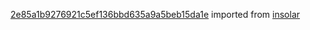 [2e85a1b9276921c5ef136bbd635a9a5beb15da1e](https://github.com/insolar/insolar/commit/2e85a1b9276921c5ef136bbd635a9a5beb15da1e) imported from [insolar](https://github.com/insolar/insolar)
